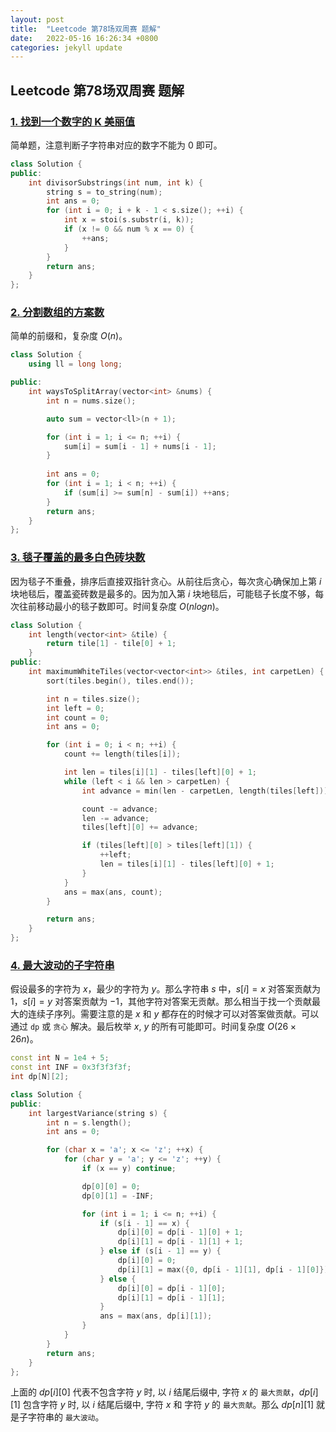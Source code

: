 ```yaml
---
layout: post
title:  "Leetcode 第78场双周赛 题解"
date:   2022-05-16 16:26:34 +0800
categories: jekyll update
---
```


## Leetcode 第78场双周赛 题解

### [1. 找到一个数字的 K 美丽值](https://leetcode.cn/problems/find-the-k-beauty-of-a-number)

简单题，注意判断子字符串对应的数字不能为 0 即可。

```c++
class Solution {
public:
    int divisorSubstrings(int num, int k) {
        string s = to_string(num);
        int ans = 0;
        for (int i = 0; i + k - 1 < s.size(); ++i) {
            int x = stoi(s.substr(i, k));
            if (x != 0 && num % x == 0) {
                ++ans;
            }
        }
        return ans;
    }
};
```

### [2. 分割数组的方案数](https://leetcode.cn/problems/number-of-ways-to-split-array)

简单的前缀和，复杂度 $O(n)$。

```c++
class Solution {
    using ll = long long;

public:
    int waysToSplitArray(vector<int> &nums) {
        int n = nums.size();

        auto sum = vector<ll>(n + 1);

        for (int i = 1; i <= n; ++i) {
            sum[i] = sum[i - 1] + nums[i - 1];
        }
        
        int ans = 0;
        for (int i = 1; i < n; ++i) {
            if (sum[i] >= sum[n] - sum[i]) ++ans;
        }
        return ans;
    }
};
```

### [3. 毯子覆盖的最多白色砖块数](https://leetcode.cn/problems/maximum-white-tiles-covered-by-a-carpet)

因为毯子不重叠，排序后直接双指针贪心。从前往后贪心，每次贪心确保加上第 $i$ 块地毯后，覆盖瓷砖数是最多的。因为加入第 $i$ 块地毯后，可能毯子长度不够，每次往前移动最小的毯子数即可。时间复杂度 $O(nlogn)$。

```c++
class Solution {
    int length(vector<int> &tile) {
        return tile[1] - tile[0] + 1;
    }
public:
    int maximumWhiteTiles(vector<vector<int>> &tiles, int carpetLen) {
        sort(tiles.begin(), tiles.end());

        int n = tiles.size();
        int left = 0;
        int count = 0;
        int ans = 0;

        for (int i = 0; i < n; ++i) {
            count += length(tiles[i]);

            int len = tiles[i][1] - tiles[left][0] + 1;
            while (left < i && len > carpetLen) {
                int advance = min(len - carpetLen, length(tiles[left]));

                count -= advance;
                len -= advance;
                tiles[left][0] += advance;

                if (tiles[left][0] > tiles[left][1]) {
                    ++left;
                    len = tiles[i][1] - tiles[left][0] + 1;
                }
            }
            ans = max(ans, count);
        }

        return ans;
    }
};
```

### [4. 最大波动的子字符串](https://leetcode.cn/problems/substring-with-largest-variance)

假设最多的字符为 $x$，最少的字符为 $y$。那么字符串 $s$ 中，$s[i]=x$ 对答案贡献为 $1$，$s[i]=y$ 对答案贡献为 $-1$，其他字符对答案无贡献。那么相当于找一个贡献最大的连续子序列。需要注意的是 $x$ 和 $y$ 都存在的时候才可以对答案做贡献。可以通过 `dp` 或 `贪心` 解决。最后枚举 $x$, $y$ 的所有可能即可。时间复杂度 $O(26 \times 26 n)$。

```c++
const int N = 1e4 + 5;
const int INF = 0x3f3f3f3f;
int dp[N][2];

class Solution {
public:
    int largestVariance(string s) {
        int n = s.length();
        int ans = 0;

        for (char x = 'a'; x <= 'z'; ++x) {
            for (char y = 'a'; y <= 'z'; ++y) {
                if (x == y) continue;

                dp[0][0] = 0;
                dp[0][1] = -INF;

                for (int i = 1; i <= n; ++i) {
                    if (s[i - 1] == x) {
                        dp[i][0] = dp[i - 1][0] + 1;
                        dp[i][1] = dp[i - 1][1] + 1;
                    } else if (s[i - 1] == y) {
                        dp[i][0] = 0;
                        dp[i][1] = max({0, dp[i - 1][1], dp[i - 1][0]}) - 1;
                    } else {
                        dp[i][0] = dp[i - 1][0];
                        dp[i][1] = dp[i - 1][1];
                    }
                    ans = max(ans, dp[i][1]);
                }
            }
        }
        return ans;
    }
};
```

上面的 $dp[i][0]$ 代表不包含字符 $y$ 时, 以 $i$ 结尾后缀中, 字符 $x$ 的 `最大贡献`，$dp[i][1]$ 包含字符 $y$ 时, 以 $i$ 结尾后缀中, 字符 $x$ 和 字符 $y$ 的 `最大贡献`。那么 $dp[n][1]$ 就是子字符串的 `最大波动`。
